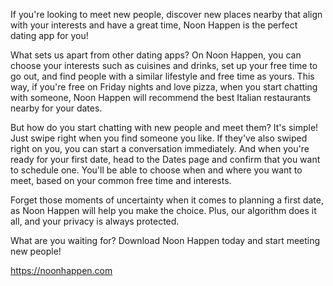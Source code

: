 If you're looking to meet new people, discover new places nearby that align with your interests and have a great time, Noon Happen is the perfect dating app for you!

What sets us apart from other dating apps? On Noon Happen, you can choose your interests such as cuisines and drinks, set up your free time to go out, and find people with a similar lifestyle and free time as yours.
This way, if you're free on Friday nights and love pizza, when you start chatting with someone, Noon Happen will recommend the best Italian restaurants nearby for your dates.

But how do you start chatting with new people and meet them? It's simple! Just swipe right when you find someone you like. If they've also swiped right on you, you can start a conversation immediately.
And when you're ready for your first date, head to the Dates page and confirm that you want to schedule one. You'll be able to choose when and where you want to meet, based on your common free time and interests.

Forget those moments of uncertainty when it comes to planning a first date, as Noon Happen will help you make the choice. Plus, our algorithm does it all, and your privacy is always protected.

What are you waiting for? Download Noon Happen today and start meeting new people!

https://noonhappen.com

